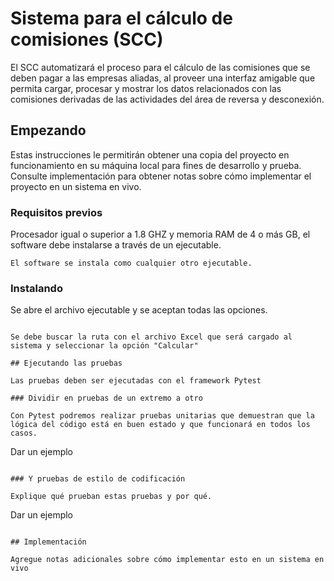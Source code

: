 # Sistema para el cálculo de comisiones (SCC)

El SCC automatizará el proceso para el cálculo de las comisiones que se deben pagar a las empresas aliadas, al proveer una interfaz amigable que permita cargar, procesar y mostrar los datos relacionados con las comisiones derivadas de las actividades del área de reversa y desconexión.

## Empezando

Estas instrucciones le permitirán obtener una copia del proyecto en funcionamiento en su máquina local para fines de desarrollo y prueba. Consulte implementación para obtener notas sobre cómo implementar el proyecto en un sistema en vivo.

### Requisitos previos

Procesador igual o superior a 1.8 GHZ y memoria RAM de 4 o más GB, el software debe instalarse a través de un ejecutable.

```
El software se instala como cualquier otro ejecutable. 
```

### Instalando

Se abre el archivo ejecutable y se aceptan todas las opciones.

```

Se debe buscar la ruta con el archivo Excel que será cargado al sistema y seleccionar la opción "Calcular" 

## Ejecutando las pruebas

Las pruebas deben ser ejecutadas con el framework Pytest

### Dividir en pruebas de un extremo a otro

Con Pytest podremos realizar pruebas unitarias que demuestran que la lógica del código está en buen estado y que funcionará en todos los casos.

```
Dar un ejemplo
```

### Y pruebas de estilo de codificación

Explique qué prueban estas pruebas y por qué.

```
Dar un ejemplo
```

## Implementación

Agregue notas adicionales sobre cómo implementar esto en un sistema en vivo

